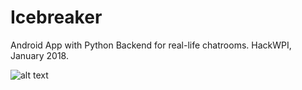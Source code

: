 # Icebreaker
Android App with Python Backend for real-life chatrooms. HackWPI, January 2018.

![alt text](https://raw.githubusercontent.com/Stefan4472/Icebreaker/tree/master/images/Screenshot_1515901356.png)
